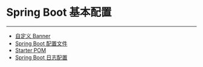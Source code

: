 # Spring Boot 基本配置

---

* [自定义 Banner](/chapter6/SpringBoot基本配置/自定义Banner.md)
* [Spring Boot 配置文件](/chapter6/SpringBoot基本配置/SpringBoot配置文件.md)
* [Starter POM](/chapter6/SpringBoot基本配置/StarterPOM.md)
* [Spring Boot 日志配置](/chapter6/SpringBoot基本配置/SpringBoot日志配置.md)